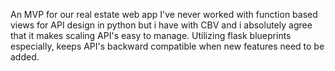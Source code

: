 An MVP for our real estate web app
I've never worked with function based views for API design in python but i have with CBV and i absolutely agree that it makes scaling API's easy to manage. Utilizing flask blueprints especially, keeps API's backward compatible when new features need to be added.
